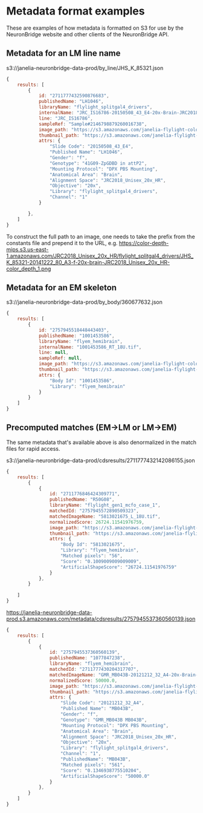 # Metadata format examples

These are examples of how metadata is formatted on S3 for use by the NeuronBridge website and other clients of the NeuronBridge API. 

## Metadata for an LM line name

s3://janelia-neuronbridge-data-prod/by_line/JHS_K_85321.json
```javascript
{
    results: [
        {
            id: "2711777432590876683",
            publishedName: "LH1046",
            libraryName: "flylight_splitgal4_drivers",
            internalName: "JRC_IS16786-20150508_43_E4-20x-Brain-JRC2018_Unisex_20x_HR-2146798879260016738-CH1_CDM.png",
            line: "JRC_IS16786",
            sampleRef: "Sample#2146798879260016738",
            image_path: "https://s3.amazonaws.com/janelia-flylight-color-depth/JRC2018_Unisex_20x_HR/FlyLight_Split-GAL4_Drivers/LH1046-20150508_43_E4-Split_GAL4-f-20x-brain-JRC2018_Unisex_20x_HR-CDM_1.png",
            thumbnail_path: "https://s3.amazonaws.com/janelia-flylight-color-depth-thumbnails/JRC2018_Unisex_20x_HR/FlyLight_Split-GAL4_Drivers/LH1046-20150508_43_E4-Split_GAL4-f-20x-brain-JRC2018_Unisex_20x_HR-CDM_1.jpg",
            attrs: {
                "Slide Code": "20150508_43_E4",
                "Published Name": "LH1046",
                "Gender": "f",
                "Genotype": "41G09-ZpGDBD in attP2",
                "Mounting Protocol": "DPX PBS Mounting",
                "Anatomical Area": "Brain",
                "Alignment Space": "JRC2018_Unisex_20x_HR",
                "Objective": "20x",
                "Library": "flylight_splitgal4_drivers",
                "Channel": "1"
            }

        },
    ]
}
```

To construct the full path to an image, one needs to take the prefix from the constants file and prepend it to the URL, e.g.
https://color-depth-mips.s3.us-east-1.amazonaws.com/JRC2018_Unisex_20x_HR/flylight_splitgal4_drivers/JHS_K_85321-20141222_80_A3-f-20x-brain-JRC2018_Unisex_20x_HR-color_depth_1.png

## Metadata for an EM skeleton

s3://janelia-neuronbridge-data-prod/by_body/360677632.json
```javascript
{
    results: [
        {
            id: "2757945518448443403",
            publishedName: "1001453586",
            libraryName: "flyem_hemibrain",
            internalName: "1001453586_RT_18U.tif",
            line: null,
            sampleRef: null,
            image_path: "https://s3.amazonaws.com/janelia-flylight-color-depth/JRC2018_Unisex_20x_HR/FlyEM_Hemibrain_v1.0/1001453586-RT-JRC2018_Unisex_20x_HR-CDM.png",
            thumbnail_path: "https://s3.amazonaws.com/janelia-flylight-color-depth-thumbnails/JRC2018_Unisex_20x_HR/FlyEM_Hemibrain_v1.0/1001453586-RT-JRC2018_Unisex_20x_HR-CDM.jpg",
            attrs: {
                "Body Id": "1001453586",
                "Library": "flyem_hemibrain"
            }
        }
    ]
}
```

## Precomputed matches (EM->LM or LM->EM)

The same metadata that's available above is also denormalized in the match files for rapid access.

s3://janelia-neuronbridge-data-prod/cdsresults/2711777432142086155.json
```javascript
{
    results: [
        {
            {
                id: "2711776846424309771",
                publishedName: "R50G08",
                libraryName: "flylight_gen1_mcfo_case_1",
                matchedId: "2757945572890509323",
                matchedImageName: "5813021675_L_18U.tif",
                normalizedScore: 26724.11541976759,
                image_path: "https://s3.amazonaws.com/janelia-flylight-color-depth/JRC2018_Unisex_20x_HR/FlyEM_Hemibrain_v1.0/5813021675-L-JRC2018_Unisex_20x_HR-CDM.png",
                thumbnail_path: "https://s3.amazonaws.com/janelia-flylight-color-depth-thumbnails/JRC2018_Unisex_20x_HR/FlyEM_Hemibrain_v1.0/5813021675-L-JRC2018_Unisex_20x_HR-CDM.jpg",
                attrs: {
                    "Body Id": "5813021675",
                    "Library": "flyem_hemibrain",
                    "Matched pixels": "56",
                    "Score": "0.1009009009009009",
                    "ArtificialShapeScore": "26724.11541976759"
                }
            },
        }
        
    ]
}
```

https://janelia-neuronbridge-data-prod.s3.amazonaws.com/metadata/cdsresults/2757945537360560139.json
```javascript
{
    results: [
        {
            {
                id: "2757945537360560139",
                publishedName: "1077847238",
                libraryName: "flyem_hemibrain",
                matchedId: "2711777430204317707",
                matchedImageName: "GMR_MB043B-20121212_32_A4-20x-Brain-JRC2018_Unisex_20x_HR-1858873382750126178-CH1_CDM.png",
                normalizedScore: 50000.0,
                image_path: "https://s3.amazonaws.com/janelia-flylight-color-depth/JRC2018_Unisex_20x_HR/FlyLight_Split-GAL4_Drivers/MB043B-20121212_32_A4-Split_GAL4-f-20x-brain-JRC2018_Unisex_20x_HR-CDM_1.png",
                thumbnail_path: "https://s3.amazonaws.com/janelia-flylight-color-depth-thumbnails/JRC2018_Unisex_20x_HR/FlyLight_Split-GAL4_Drivers/MB043B-20121212_32_A4-Split_GAL4-f-20x-brain-JRC2018_Unisex_20x_HR-CDM_1.jpg",
                attrs: {
                    "Slide Code": "20121212_32_A4",
                    "Published Name": "MB043B",
                    "Gender": "f",
                    "Genotype": "GMR_MB043B MB043B",
                    "Mounting Protocol": "DPX PBS Mounting",
                    "Anatomical Area": "Brain",
                    "Alignment Space": "JRC2018_Unisex_20x_HR",
                    "Objective": "20x",
                    "Library": "flylight_splitgal4_drivers",
                    "Channel": "1",
                    "PublishedName": "MB043B",
                    "Matched pixels": "561",
                    "Score": "0.1346938775510204",
                    "ArtificialShapeScore": "50000.0"
                }
            },
        }
    ]
}
```
